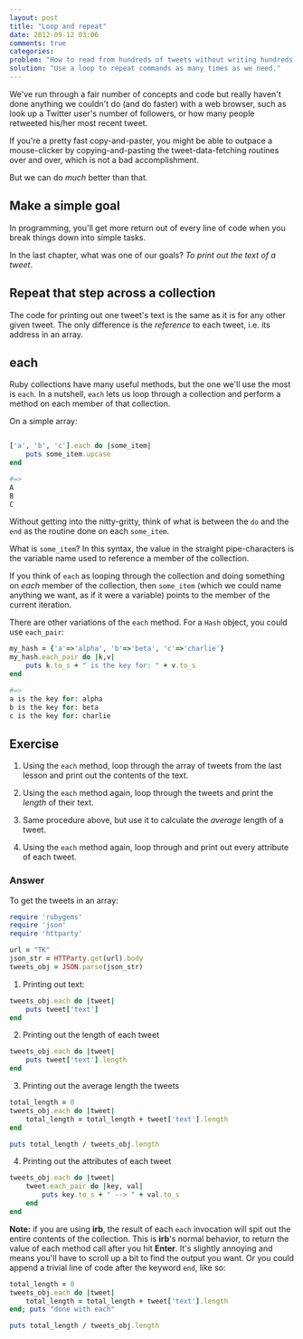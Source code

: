 ```yaml
---
layout: post
title: "Loop and repeat"
date: 2012-09-12 03:06
comments: true
categories: 
problem: "How to read from hundreds of tweets without writing hundreds of commands."
solution: "Use a loop to repeat commands as many times as we need."
---
```


We've run through a fair number of concepts and code but really haven't done anything we couldn't do (and do faster) with a web browser, such as look up a Twitter user's number of followers, or how many people retweeted his/her most recent tweet.

If you're a pretty fast copy-and-paster, you might be able to outpace a mouse-clicker by copying-and-pasting the tweet-data-fetching routines over and over, which is not a bad accomplishment. 

But we can do *much* better than that.

## Make a simple goal

In programming, you'll get more return out of every line of code when you break things down into simple tasks.

In the last chapter, what was one of our goals? *To print out the text of a tweet*.

## Repeat that step across a collection

The code for printing out one tweet's text is the same as it is for any other given tweet. The only difference is the *reference* to each tweet, i.e. its address in an array. 

## each

Ruby collections have many useful methods, but the one we'll use the most is `each`. In a nutshell, `each` lets us loop through a collection and perform a method on each member of that collection.

On a simple array:

``` ruby

['a', 'b', 'c'].each do |some_item|
	puts some_item.upcase
end

#=>
A
B
C
```

Without getting into the nitty-gritty, think of what is between the `do` and the `end` as the routine done on each `some_item`.

What is `some_item`? In this syntax, the value in the straight pipe-characters is the variable name used to reference a member of the collection.

If you think of `each` as looping through the collection and doing something on *each* member of the collection, then `some_item` (which we could name anything we want, as if it were a variable) points to the member of the current iteration.

There are other variations of the `each` method. For a `Hash` object, you could use `each_pair`:

``` ruby
my_hash = {'a'=>'alpha', 'b'=>'beta', 'c'=>'charlie'}
my_hash.each_pair do |k,v|
	puts k.to_s + " is the key for: " + v.to_s
end  

#=>
a is the key for: alpha
b is the key for: beta
c is the key for: charlie
```

## Exercise

1. Using the `each` method, loop through the array of tweets from the last lesson and print out the contents of the text.

2. Using the `each` method again, loop through the tweets and print the *length* of their text.

3. Same procedure above, but use it to calculate the *average* length of a tweet.

4. Using the `each` method again, loop through and print out every attribute of each tweet.

### Answer

To get the tweets in an array:

``` ruby
require 'rubygems'
require 'json'
require 'httparty'

url = "TK"
json_str = HTTParty.get(url).body
tweets_obj = JSON.parse(json_str)
``` 

1. Printing out text:

``` ruby
tweets_obj.each do |tweet|
	puts tweet['text']
end
```

2. Printing out the length of each tweet

``` ruby
tweets_obj.each do |tweet|
	puts tweet['text'].length
end
```

3. Printing out the average length the tweets


``` ruby
total_length = 0
tweets_obj.each do |tweet|
	total_length = total_length + tweet['text'].length
end

puts total_length / tweets_obj.length
```

4. Printing out the attributes of each tweet

``` ruby
tweets_obj.each do |tweet|
	tweet.each_pair do |key, val|
		puts key.to_s + " --> " + val.to_s
	end
end
```

**Note:** if you are using **irb**, the result of each `each` invocation will spit out the entire contents of the collection. This is **irb**'s normal behavior, to return the value of each method call after you hit **Enter**. It's slightly annoying and means you'll have to scroll up a bit to find the output you want. Or you could append a trivial line of code after the keyword `end`, like so:


``` ruby
total_length = 0
tweets_obj.each do |tweet|
	total_length = total_length + tweet['text'].length
end; puts "done with each"

puts total_length / tweets_obj.length
``` 








